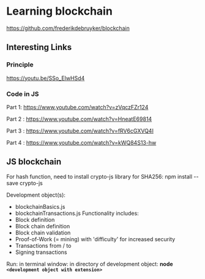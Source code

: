 # Learning blockchain
https://github.com/frederikdebruyker/blockchain
## Interesting Links
### Principle
https://youtu.be/SSo_EIwHSd4

### Code in JS
Part 1: https://www.youtube.com/watch?v=zVqczFZr124

Part 2 : https://www.youtube.com/watch?v=HneatE69814

Part 3 : https://www.youtube.com/watch?v=fRV6cGXVQ4I

Part 4 : https://www.youtube.com/watch?v=kWQ84S13-hw 

## JS blockchain
For hash function, need to install crypto-js library for SHA256: npm install --save crypto-js

Development object(s):
- blockchainBasics.js
- blockchainTransactions.js
Functionality includes:
- Block definition
- Block chain definition
- Block chain validation
- Proof-of-Work (= mining) with 'difficulty' for increased security
- Transactions from / to
- Signing transactions

Run: in terminal window: in directory of development object: **node `<development object with extension>`**
